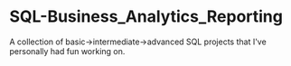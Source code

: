 # SQL-Business_Analytics_Reporting
A collection of basic->intermediate->advanced SQL projects that I've personally had fun working on.
